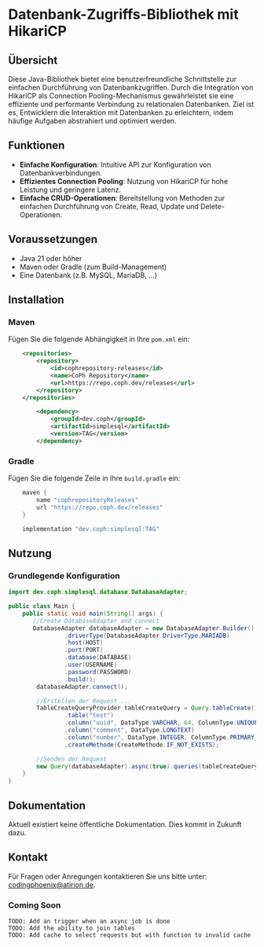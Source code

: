 # Datenbank-Zugriffs-Bibliothek mit HikariCP

## Übersicht

Diese Java-Bibliothek bietet eine benutzerfreundliche Schnittstelle zur einfachen Durchführung von Datenbankzugriffen. Durch die Integration von HikariCP als Connection Pooling-Mechanismus gewährleistet sie eine effiziente und performante Verbindung zu relationalen Datenbanken. Ziel ist es, Entwicklern die Interaktion mit Datenbanken zu erleichtern, indem häufige Aufgaben abstrahiert und optimiert werden.

## Funktionen

- **Einfache Konfiguration**: Intuitive API zur Konfiguration von Datenbankverbindungen.
- **Effizientes Connection Pooling**: Nutzung von HikariCP für hohe Leistung und geringere Latenz.
- **Einfache CRUD-Operationen**: Bereitstellung von Methoden zur einfachen Durchführung von Create, Read, Update und Delete-Operationen.

## Voraussetzungen

- Java 21 oder höher
- Maven oder Gradle (zum Build-Management)
- Eine Datenbank (z.B. MySQL, MariaDB, ...)

## Installation

### Maven

Fügen Sie die folgende Abhängigkeit in Ihre `pom.xml` ein:

```xml
	<repositories>
        <repository>
            <id>cophrepository-releases</id>
            <name>CoPh Repository</name>
            <url>https://repo.coph.dev/releases</url>
        </repository>
	</repositories>

        <dependency>
            <groupId>dev.coph</groupId>
            <artifactId>simplesql</artifactId>
            <version>TAG</version>
        </dependency>
```

### Gradle

Fügen Sie die folgende Zeile in Ihre `build.gradle` ein:

```groovy
    maven {
        name "cophrepositoryReleases"
        url "https://repo.coph.dev/releases"
    }

    implementation "dev.coph:simplesql:TAG"
```

## Nutzung

### Grundlegende Konfiguration

```java
import dev.coph.simplesql.database.DatabaseAdapter;

public class Main {
    public static void main(String[] args) {
       //Create DatabaseAdapter and connect
       DatabaseAdapter databaseAdapter = new DatabaseAdapter.Builder()
                .driverType(DatabaseAdapter.DriverType.MARIADB)
                .host(HOST)
                .port(PORT)
                .database(DATABASE)
                .user(USERNAME)
                .password(PASSWORD)
                .build();
        databaseAdapter.connect();

        //Erstellen der Request ...
        TableCreateQueryProvider tableCreateQuery = Query.tableCreate()
                .table("test")
                .column("uuid", DataType.VARCHAR, 64, ColumnType.UNIQUE)
                .column("comment", DataType.LONGTEXT)
                .column("number", DataType.INTEGER, ColumnType.PRIMARY_KEY_AUTOINCREMENT)
                .createMethode(CreateMethode.IF_NOT_EXISTS);

        //Senden der Request
        new Query(databaseAdapter).async(true).queries(tableCreateQuery).execute();
    }
}
```

## Dokumentation

Aktuell existiert keine öffentliche Dokumentation. Dies kommt in Zukunft dazu. 

## Kontakt

Für Fragen oder Anregungen kontaktieren Sie uns bitte unter: [codingphoenix@atirion.de](mailto:codingphoenix@atirion.de).

### Coming Soon
    TODO: Add an trigger when an async job is done
    TODO: Add the ability to join tables
    TODO: Add cache to select requests but with function to invalid cache
